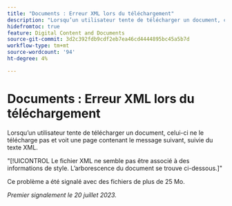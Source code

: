 ```yaml
---
title: "Documents : Erreur XML lors du téléchargement"
description: "Lorsqu’un utilisateur tente de télécharger un document, celui-ci ne le télécharge pas et voit une page avec un message suivi d’un texte XML."
hidefromtoc: true
feature: Digital Content and Documents
source-git-commit: 3d2c392fdb9cdf2eb7ea46cd4444895bc45a5b7d
workflow-type: tm+mt
source-wordcount: '94'
ht-degree: 4%

---
```



# Documents : Erreur XML lors du téléchargement

<!--WF, WFP TOCs-->

Lorsqu’un utilisateur tente de télécharger un document, celui-ci ne le télécharge pas et voit une page contenant le message suivant, suivie du texte XML.

&quot;[!UICONTROL Le fichier XML ne semble pas être associé à des informations de style. L’arborescence du document se trouve ci-dessous.]&quot;

Ce problème a été signalé avec des fichiers de plus de 25 Mo.

_Premier signalement le 20 juillet 2023._
